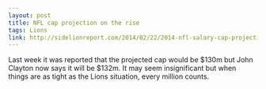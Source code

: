 ```yaml
---
layout: post
title: NFL cap projection on the rise
tags: Lions
link: http://sidelionreport.com/2014/02/22/2014-nfl-salary-cap-projection-keeps-rising/
---
```


Last week it was reported that the projected cap would be $130m but John Clayton now says it will be $132m.  It may seem insignificant but when things are as tight as the Lions situation, every million counts.
